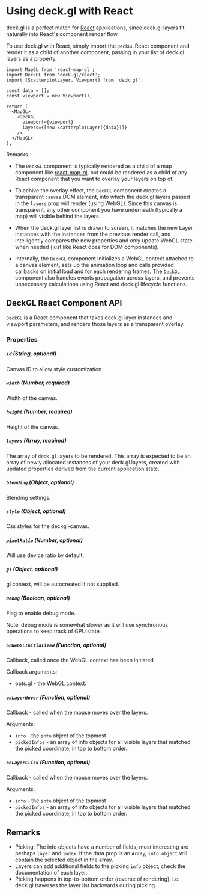 # Using deck.gl with React

deck.gl is a perfect match for
[React](https://facebook.github.io/react/) applications, since
deck.gl layers fit naturally into React's component render flow.

To use deck.gl with React, simply import the `DeckGL` React component and
render it as a child of another component, passing in your list of deck.gl
layers as a property.

    import MapGL from 'react-map-gl';
    import DeckGL from 'deck.gl/react';
    import {ScatterplotLayer, Viewport} from 'deck.gl';

    const data = [];
    const viewport = new Viewport();

    return (
      <MapGL>
        <DeckGL
          viewport={viewport}
          layers={[new ScatterplotLayer({data})]}
        />
      </MapGL>
    );

Remarks

* The `DeckGL` component is typically rendered as a child of a
  map component like [react-map-gl](https://uber.github.io/react-map-gl/#/),
  but could be rendered as a child of any React component that you want to
  overlay your layers on top of.

* To achive the overlay effect, the `DeckGL` component creates a transparent
  `canvas` DOM element, into which the deck.gl layers passed in the `layers`
  prop will render (using WebGL). Since this canvas is transparent, any
  other component you have underneath (typically a map) will visible behind
  the layers.

* When the deck.gl layer list is drawn to screen, it matches the new Layer
  instances with the instances from the previous render call, and intelligently
  compares the new properties and only update WebGL state when needed
  (just like React does for DOM components).

* Internally, the `DeckGL` component initializes a WebGL context
  attached to a canvas element, sets up the animation loop and calls provided
  callbacks on initial load and for each rendering frames. The `DeckGL`
  component also handles events propagation across layers, and prevents
  unnecessary calculations using React and deck.gl lifecycle functions.

## DeckGL React Component API

`DeckGL` is a React component that takes deck.gl layer instances and
viewport parameters, and renders those layers as a transparent overlay.

### Properties

##### `id` (String, optional)

Canvas ID to allow style customization.

##### `width` (Number, required)

Width of the canvas.

##### `height` (Number, required)

Height of the canvas.

##### `layers` (Array, required)

The array of `deck.gl` layers to be rendered. This array is expected to be
an array of newly allocated instances of your deck.gl layers, created with
updated properties derived from the current application state.

##### `blending` (Object, optional)

Blending settings.

##### `style` (Object, optional)

Css styles for the deckgl-canvas.

##### `pixelRatio` (Number, optional)

Will use device ratio by default.

##### `gl` (Object, optional)

gl context, will be autocreated if not supplied.

##### `debug` (Boolean, optional)

Flag to enable debug mode.

Note: debug mode is somewhat slower as it will use synchronous operations
to keep track of GPU state.

##### `onWebGLInitialized` (Function, optional)

Callback, called once the WebGL context has been initiated

Callback arguments:
- opts.gl - the WebGL context.

##### `onLayerHover` (Function, optional)

Callback - called when the mouse moves over the layers.

Arguments:
- `info` - the `info` object of the topmost
- `pickedInfos` - an array of info objects for all visible layers that
matched the picked coordinate, in top to bottom order.

##### `onLayerClick` (Function, optional)

Callback - called when the mouse moves over the layers.

Arguments:
- `info` - the `info` object of the topmost
- `pickedInfos` - an array of info objects for all visible layers that
matched the picked coordinate, in top to bottom order.

## Remarks

* Picking: The info objects have a number of fields, most interesting are
  perhaps `layer` and `index`. If the data prop is an `Array`, `info.object`
  will contain the selected object in the array.
* Layers can add additional fields to the picking `info` object, check the
  documentation of each layer.
* Picking happens in top-to-bottom order (reverse of rendering), i.e.
  deck.gl traverses the layer list backwards during picking.

